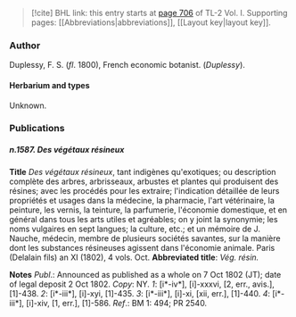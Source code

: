 > [!cite] BHL link: this entry starts at [page 706](https://www.biodiversitylibrary.org/item/103414#page/754/mode/1up) of TL-2 Vol. I.
> Supporting pages: [[Abbreviations|abbreviations]], [[Layout key|layout key]].

### Author

Duplessy, F. S. (*fl*. 1800), French economic botanist. (*Duplessy*).

#### Herbarium and types

Unknown.

### Publications

##### n.1587. Des végétaux résineux

**Title**
*Des végétaux résineux*, tant indigènes qu'exotiques; ou description complète des arbres, arbrisseaux, arbustes et plantes qui produisent des résines; avec les procédés pour les extraire; l'indication détaillée de leurs propriétés et usages dans la médecine, la pharmacie, l'art vétérinaire, la peinture, les vernis, la teinture, la parfumerie, l'économie domestique, et en général dans tous les arts utiles et agréables; on y joint la synonymie; les noms vulgaires en sept langues; la culture, etc.; et un mémoire de J. Nauche, médecin, membre de plusieurs sociétés savantes, sur la manière dont les substances résineuses agissent dans l'économie animale. Paris (Delalain fils) an XI (1802), 4 vols. Oct.
**Abbreviated title**: *Vég. résin.*

**Notes**
*Publ*.: Announced as published as a whole on 7 Oct 1802 (JT); date of legal deposit 2 Oct 1802. *Copy*: NY.
*1*: \[i\*-iv\*\], \[i\]-xxxvi, \[2, err., avis.\], \[1\]-438.
*2*: \[i\*-iii\*\], \[i\]-xyi, \[1\]-435.
*3*: \[i\*-iii\*\], \[i\]-xi, \[xii, err.\], \[1\]-440.
*4*: \[i\*-iii\*\], \[i\]-xiv, \[1, err.\], \[1\]-586.
*Ref*.: BM 1: 494; PR 2540.

